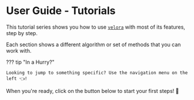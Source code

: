 # User Guide - Tutorials

This tutorial series shows you how to use [`velora`](#) with most of its features, step by step.

Each section shows a different algorithm or set of methods that you can work with.

??? tip "In a Hurry?"

    Looking to jump to something specific? Use the navigation menu on the left 👈!

When you're ready, click on the button below to start your first steps! 🤩

